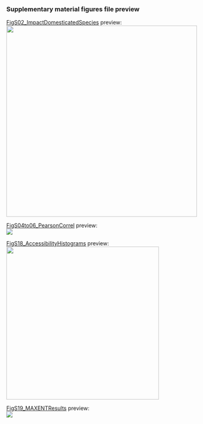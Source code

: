 ### **Supplementary material figures file preview** <br />
<a href="https://github.com/Vperipato/ade2541/blob/main/SuppMaterial_figures/FigS02_ImpactDomesticatedSpecies.r" target="_blank">FigS02_ImpactDomesticatedSpecies</a> preview: <br />
<img src="https://user-images.githubusercontent.com/65520358/224064265-c493c6af-92ae-4750-befe-68d6f08af998.png" width="500">

<a href="https://github.com/Vperipato/ade2541/blob/main/SuppMaterial_figures/FigS04to06_PearsonCorrel.r" target="_blank">FigS04to06_PearsonCorrel</a> preview: <br />
<img src="https://user-images.githubusercontent.com/65520358/224064976-299be3d1-331f-4015-ae41-b1287cae364e.png">

<a href="https://github.com/Vperipato/ade2541/blob/main/SuppMaterial_figures/FigS18_AccessibilityHistograms.r" target="_blank">FigS18_AccessibilityHistograms</a> preview: <br />
<img src="https://user-images.githubusercontent.com/65520358/224064984-6b31b5be-5a70-416f-8d3c-83927ee6a111.png" width="400">

<a href="https://github.com/Vperipato/ade2541/blob/main/SuppMaterial_figures/FigS19_MAXENTResults.r" target="_blank">FigS19_MAXENTResults</a> preview: <br />
<img src="https://user-images.githubusercontent.com/65520358/224064989-00159f4e-7c90-40eb-8b17-14a0d3b07a8c.png">

